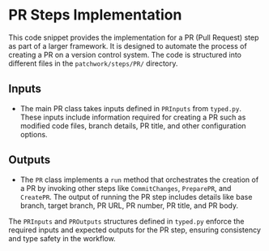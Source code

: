 # PR Steps Implementation

This code snippet provides the implementation for a PR (Pull Request) step as part of a larger framework. It is designed to automate the process of creating a PR on a version control system. The code is structured into different files in the `patchwork/steps/PR/` directory.

## Inputs
- The main PR class takes inputs defined in `PRInputs` from `typed.py`. These inputs include information required for creating a PR such as modified code files, branch details, PR title, and other configuration options.

## Outputs
- The `PR` class implements a `run` method that orchestrates the creation of a PR by invoking other steps like `CommitChanges`, `PreparePR`, and `CreatePR`. The output of running the PR step includes details like base branch, target branch, PR URL, PR number, PR title, and PR body.

The `PRInputs` and `PROutputs` structures defined in `typed.py` enforce the required inputs and expected outputs for the PR step, ensuring consistency and type safety in the workflow.